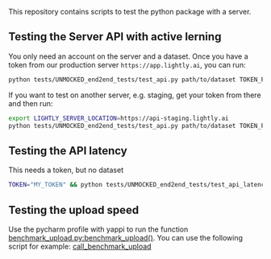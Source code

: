 This repository contains scripts to test the python package with a server. 

## Testing the Server API with active lerning
You only need an account on the server and a dataset.
Once you have a token from our production server `https://app.lightly.ai`, you can run:

```bash
python tests/UNMOCKED_end2end_tests/test_api.py path/to/dataset TOKEN_FROM_PRODUCTION
```

If you want to test on another server, e.g. staging, get your token from there and then run:
```bash
export LIGHTLY_SERVER_LOCATION=https://api-staging.lightly.ai
python tests/UNMOCKED_end2end_tests/test_api.py path/to/dataset TOKEN_FROM_STAGING
```

## Testing the API latency
This needs a token, but no dataset
```bash
TOKEN="MY_TOKEN" && python tests/UNMOCKED_end2end_tests/test_api_latency.py
```

## Testing the upload speed
Use the pycharm profile with yappi to run the function [benchmark_upload.py:benchmark_upload()](benchmark_upload.py). 
You can use the following script for example: [call_benchmark_upload](call_benchmark_upload.py)